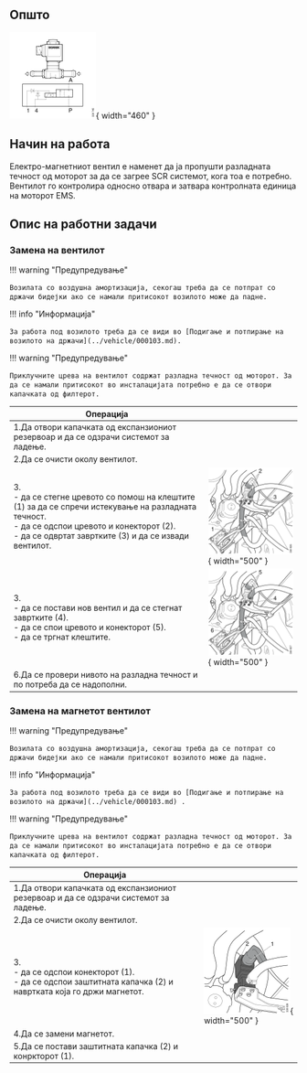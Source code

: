 ## Општо

![Image title](/images/b330745.svg){ width="460" }

## Начин на работа 

Електро-магнетниот вентил е наменет да ја пропушти разладната течност од моторот за да се загрее SCR системот, кога тоа е потребно. Вентилот го контролира односно отвара и затвара контролната единица на моторот EMS.

## Опис на работни задачи

### Замена на вентилот

!!! warning "Предупредување"

    Возилата со воздушна амортизација, секогаш треба да се потпрат со држачи бидејки ако се намали притисокот возилото може да падне.

!!! info "Информација"

    За работа под возилото треба да се види во [Подигање и потпирање на возилото на држачи](../vehicle/000103.md).

!!! warning "Предупредување"

    Приклучните црева на вентилот содржат разладна течност од моторот. За да се намали притисокот во инсталацијата потребно е да се отвори капачката од филтерот.

| Операција |&nbsp;|
|-|-|
| 1.Да отвори капачката од експанзиониот резервоар и да се одзрачи системот за ладење. | &nbsp; |
| 2.Да се очисти околу вентилот. | &nbsp; |
| 3.<br>- да се стегне цревото со помош на клештите (1) за да се спречи истекување на разладната течност.<br>- да се одспои цревото и конекторот (2).<br>- да се одвртат завртките (3) и да се извади вентилот. | ![Image title](/images/b330826.svg){ width="500" } |
| 3.<br>- да се постави нов вентил и да се стегнат завртките (4).<br>- да се спои цревото и конекторот (5).<br>- да се тргнат клештите. | ![Image title](/images/b330827.svg){ width="500" } |
| 6.Да се провери нивото на разладна течност и по потреба да се надополни. | &nbsp; |

### Замена на магнетот вентилот

!!! warning "Предупредување"

    Возилата со воздушна амортизација, секогаш треба да се потпрат со држачи бидејки ако се намали притисокот возилото може да падне.

!!! info "Информација"

    За работа под возилото треба да се види во [Подигање и потпирање на возилото на држачи](../vehicle/000103.md) .

!!! warning "Предупредување"

    Приклучните црева на вентилот содржат разладна течност од моторот. За да се намали притисокот во инсталацијата потребно е да се отвори капачката од филтерот.

| Операција |&nbsp;|
|-|-|
| 1.Да отвори капачката од експанзиониот резервоар и да се одзрачи системот за ладење. | &nbsp; |
| 2.Да се очисти околу вентилот. | &nbsp; |
| 3.<br>- да се одспои конекторот (1).<br>- да се одспои заштитната капачка (2) и навртката која го држи магнетот. | ![Image title](/images/b330839.svg){ width="500" } |
| 4.Да се замени магнетот. | &nbsp; |
| 5.Да се постави заштитната капачка (2) и конркторот (1). | &nbsp; |